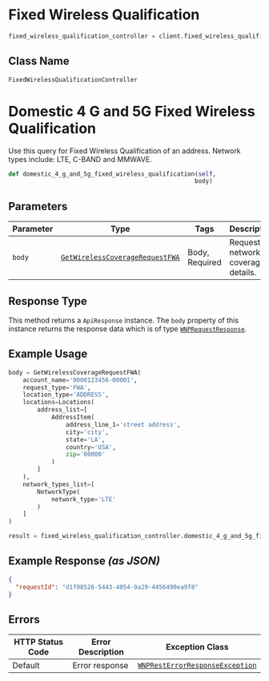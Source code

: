 # Fixed Wireless Qualification

```python
fixed_wireless_qualification_controller = client.fixed_wireless_qualification
```

## Class Name

`FixedWirelessQualificationController`


# Domestic 4 G and 5G Fixed Wireless Qualification

Use this query for Fixed Wireless Qualification of an address. Network types include: LTE, C-BAND and MMWAVE.

```python
def domestic_4_g_and_5g_fixed_wireless_qualification(self,
                                                    body)
```

## Parameters

| Parameter | Type | Tags | Description |
|  --- | --- | --- | --- |
| `body` | [`GetWirelessCoverageRequestFWA`](../../doc/models/get-wireless-coverage-request-fwa.md) | Body, Required | Request for network coverage details. |

## Response Type

This method returns a `ApiResponse` instance. The `body` property of this instance returns the response data which is of type [`WNPRequestResponse`](../../doc/models/wnp-request-response.md).

## Example Usage

```python
body = GetWirelessCoverageRequestFWA(
    account_name='0000123456-00001',
    request_type='FWA',
    location_type='ADDRESS',
    locations=Locations(
        address_list=[
            AddressItem(
                address_line_1='street address',
                city='city',
                state='LA',
                country='USA',
                zip='00000'
            )
        ]
    ),
    network_types_list=[
        NetworkType(
            network_type='LTE'
        )
    ]
)

result = fixed_wireless_qualification_controller.domestic_4_g_and_5g_fixed_wireless_qualification(body)
```

## Example Response *(as JSON)*

```json
{
  "requestId": "d1f08526-5443-4054-9a29-4456490ea9f8"
}
```

## Errors

| HTTP Status Code | Error Description | Exception Class |
|  --- | --- | --- |
| Default | Error response | [`WNPRestErrorResponseException`](../../doc/models/wnp-rest-error-response-exception.md) |

